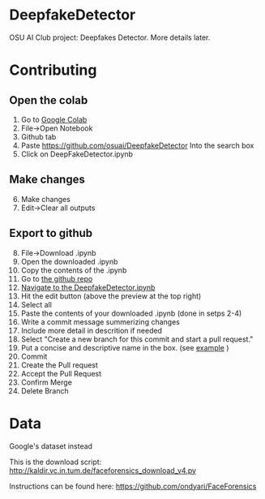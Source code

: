 # DeepfakeDetector

OSU AI Club project: Deepfakes Detector. More details later.

# Contributing
## Open the colab
1. Go to [Google Colab](colab.research.google.com)
2. File->Open Notebook
3. Github tab
4. Paste https://github.com/osuai/DeepfakeDetector Into the search box
5. Click on DeepFakeDetector.ipynb
## Make changes
6. Make changes
7. Edit->Clear all outputs
## Export to github
8. File->Download .ipynb
9. Open the downloaded .ipynb
10. Copy the contents of the .ipynb
11. Go to [the github repo](https://github.com/osuai/DeepfakeDetector)
12. [Navigate to the DeepfakeDetector.ipynb](https://github.com/osuai/DeepfakeDetector/blob/master/DeepFakeDetector.ipynb)
13. Hit the edit button (above the preview at the top right)
14. Select all
15. Paste the contents of your downloaded .ipynb (done in setps 2-4)
16. Write a commit message summerizing changes
17. Include more detail in descrition if needed
18. Select "Create a new branch for this commit and start a pull request."
19. Put a concise and descriptive name in the box. (see [example](https://github.com/osuai/DeepfakeDetector/pull/8) )
20. Commit
21. Create the Pull request
22. Accept the Pull Request
23. Confirm Merge
24. Delete Branch

# Data
Google's dataset instead

This is the download script: http://kaldir.vc.in.tum.de/faceforensics_download_v4.py

Instructions can be found here: https://github.com/ondyari/FaceForensics
